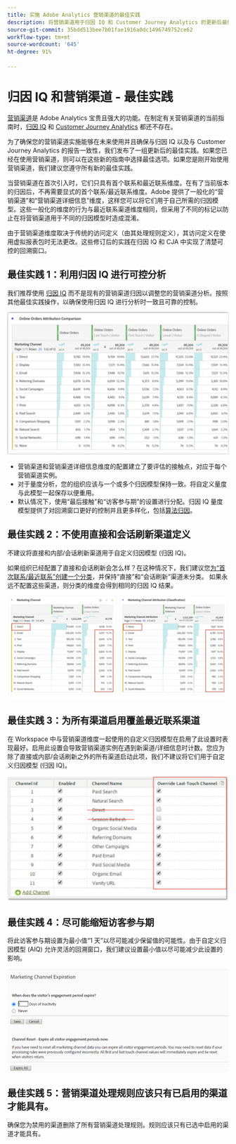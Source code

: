 ```yaml
---
title: 实施 Adobe Analytics 营销渠道的最佳实践
description: 将营销渠道用于归因 IQ 和 Customer Journey Analytics 的更新后最佳实践
source-git-commit: 35bdd513bee7b01fae1916a0dc1496749752ce62
workflow-type: tm+mt
source-wordcount: '645'
ht-degree: 91%

---
```



# 归因 IQ 和营销渠道 - 最佳实践

[营销渠道](/help/components/c-marketing-channels/c-getting-started-mchannel.md)是 Adobe Analytics 宝贵且强大的功能。在制定有关营销渠道的当前指南时，[归因 IQ](https://experienceleague.adobe.com/docs/analytics/analyze/analysis-workspace/attribution/overview.html?lang=zh-Hans#analysis-workspace) 和 [Customer Journey Analytics](https://experienceleague.adobe.com/docs/analytics-platform/using/cja-usecases/marketing-channels.html?lang=zh-Hans#cja-usecases) 都还不存在。

为了确保您的营销渠道实施能够在未来使用并且确保与归因 IQ 以及与 Customer Journey Analytics 的报告一致性，我们发布了一组更新后的最佳实践。如果您已经在使用营销渠道，则可以在这些新的指南中选择最佳选项。如果您是刚开始使用营销渠道，我们建议您遵守所有新的最佳实践。

当营销渠道在首次引入时，它们只具有首个联系和最近联系维度。在有了当前版本的归因后，不再需要显式的首个联系/最近联系维度。Adobe 提供了一般化的“营销渠道”和“营销渠道详细信息”维度，这样您可以将它们用于自己所需的归因模型。这些一般化的维度的行为与最近联系渠道维度相同，但采用了不同的标记以防止在将营销渠道用于不同的归因模型时造成混淆。

由于营销渠道维度取决于传统的访问定义（由其处理规则定义），其访问定义在使用虚拟报表包时无法更改。这些修订后的实践在归因 IQ 和 CJA 中实现了清楚可控的回溯窗口。

## 最佳实践 1：利用归因 IQ 进行可控分析

我们推荐使用 [归因 IQ](https://experienceleague.adobe.com/docs/analytics/analyze/analysis-workspace/attribution/overview.html?lang=en#analysis-workspace) 而不是现有的营销渠道归因以调整您的营销渠道分析。按照其他最佳实践操作，以确保使用归因 IQ 进行分析时一致且可靠的控制。

![](assets/attribution.png)

* 营销渠道和营销渠道详细信息维度的配置建立了要评估的接触点，对应于每个营销渠道实例。
* 对于量度分析，您的组织应该与一个或多个归因模型保持一致。将自定义量度与此模型一起保存以便重用。
* 默认情况下，使用“最后接触”和“访客参与期”的设置进行分配。归因 IQ 量度模型提供了对回溯窗口更好的控制并且更多样化，包括[算法归因](https://experienceleague.adobe.com/docs/analytics/analyze/analysis-workspace/attribution/algorithmic.html?lang=zh-Hans#analysis-workspace)。

## 最佳实践 2：不使用直接和会话刷新渠道定义

不建议将直接和内部/会话刷新渠道用于自定义归因模型 (归因 IQ)。

如果组织已经配置了直接和会话刷新会怎么样？在这种情况下，我们建议您[为“首次联系/最近联系”创建一个分类](https://experienceleague.adobe.com/docs/analytics/components/marketing-channels/classifictions-mchannel.html?lang=en)，并保持“直接”和“会话刷新”渠道未分类。 如果永远不配置这些渠道，则分类的维度会得到相同的归因 IQ 结果。

![](assets/direct-session-refresh.png)

## 最佳实践 3：为所有渠道启用覆盖最近联系渠道

在 Workspace 中与营销渠道维度一起使用的自定义归因模型在启用了此设置时表现最好。启用此设置会导致营销渠道实例在遇到新渠道/详细信息时计数。您应为除了直接或内部/会话刷新之外的所有渠道启动此项，我们不建议将它们用于自定义归因模型 (归因 IQ)。

![](assets/override.png)

## 最佳实践 4：尽可能缩短访客参与期

将此访客参与期设置为最小值“1 天”以尽可能减少保留值的可能性。由于自定义归因模型 (AIQ) 允许灵活的回溯窗口，我们建议设置最小值以尽可能减少此设置的影响。

![](assets/expiration.png)

## 最佳实践 5：营销渠道处理规则应该只有已启用的渠道才能具有。

确保您为禁用的渠道删除了所有营销渠道处理规则。规则应该只有已选中启用的渠道才能具有。
